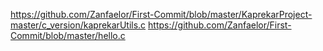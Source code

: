 https://github.com/Zanfaelor/First-Commit/blob/master/KaprekarProject-master/c_version/kaprekarUtils.c
https://github.com/Zanfaelor/First-Commit/blob/master/hello.c
